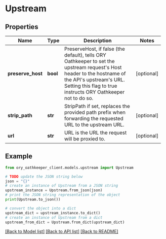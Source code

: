 # Upstream


## Properties

Name | Type | Description | Notes
------------ | ------------- | ------------- | -------------
**preserve_host** | **bool** | PreserveHost, if false (the default), tells ORY Oathkeeper to set the upstream request&#39;s Host header to the hostname of the API&#39;s upstream&#39;s URL. Setting this flag to true instructs ORY Oathkeeper not to do so. | [optional] 
**strip_path** | **str** | StripPath if set, replaces the provided path prefix when forwarding the requested URL to the upstream URL. | [optional] 
**url** | **str** | URL is the URL the request will be proxied to. | [optional] 

## Example

```python
from ory_oathkeeper_client.models.upstream import Upstream

# TODO update the JSON string below
json = "{}"
# create an instance of Upstream from a JSON string
upstream_instance = Upstream.from_json(json)
# print the JSON string representation of the object
print(Upstream.to_json())

# convert the object into a dict
upstream_dict = upstream_instance.to_dict()
# create an instance of Upstream from a dict
upstream_from_dict = Upstream.from_dict(upstream_dict)
```
[[Back to Model list]](../README.md#documentation-for-models) [[Back to API list]](../README.md#documentation-for-api-endpoints) [[Back to README]](../README.md)


